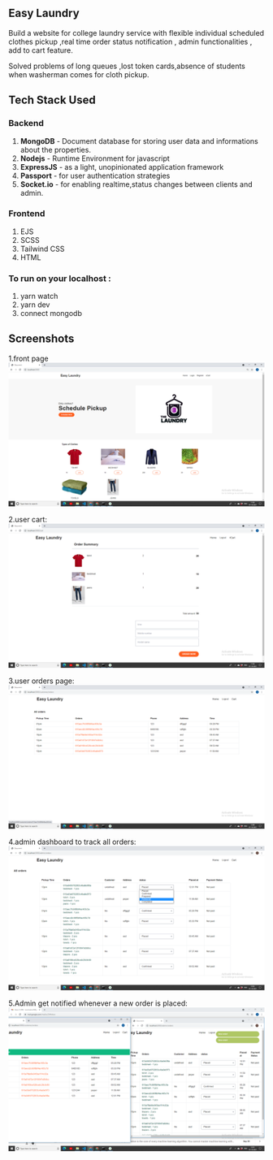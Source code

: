 ## Easy Laundry

Build a website for college laundry service with flexible individual scheduled clothes pickup ,real time order status notification , admin functionalities , add to cart feature.

Solved problems of long queues ,lost token cards,absence of students when washerman comes for cloth pickup.

## Tech Stack Used
### Backend
1. **MongoDB** - Document database for storing user data and informations about the properties.
2. **Nodejs** - Runtime Environment for javascript
3. **ExpressJS** - as a light, unopinionated application framework 
4. **Passport** - for user authentication strategies
6. **Socket.io** - for enabling realtime,status changes between clients and admin.

### Frontend
1. EJS
2. SCSS
3. Tailwind CSS
4. HTML

### To run on your localhost :
1. yarn watch
2. yarn dev
3. connect mongodb 

## Screenshots
1.front page
![](screenshots/front.png)

2.user cart:
![](screenshots/cart.png)

3.user orders page:
![](screenshots/userorders.png)


4.admin dashboard to track all orders:
![](screenshots/admindashboard.png)



5.Admin get notified whenever a new order is placed:
![](screenshots/getnotifi.png)


